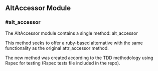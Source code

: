 <h2>AltAccessor Module</h2> 

<h3>#alt_accessor</h3>

<p>The AltAccessor module contains a single method: alt_accessor</p>

<p>This method seeks to offer a ruby-based alternative with the same functionality as the original attr_accessor method.</p>

<p>The new method was created according to the TDD methodology using Rspec for testing (Rspec tests file included in the repo).</p>
